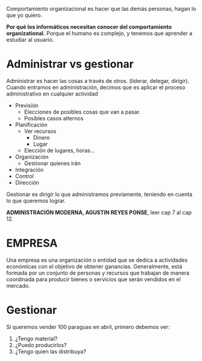 Comportamiento organizacional es hacer que las demás personas, hagan lo que yo quiero.

**Por qué los informáticos necesitan conocer del comportamiento organizational.** Porque el humano es complejo, y tenemos que aprender a estudiar al usuario.

# Administrar vs gestionar

Administrar es hacer las cosas a través de otros. (liderar, delegar, dirigir). Cuando entramos en administración, decimos que es aplicar el proceso administrativo en cualquier actividad
 - Previsión
	 - Elecciones de posibles cosas que van a pasar.
	 - Posibles casos alternos
 - Planificación
	 - Ver recursos
		 - Dinero
		 - Lugar
	 - Elección de lugares, horas...
 - Organización
	 - Gestionar quienes irán
 - Integración
 - Control
 - Dirección

Gestionar es dirigir lo que administramos previamente, teniendo en cuenta lo que queremos lograr.

**ADMINISTRACIÓN MODERNA, AGUSTIN REYES PONSE**, leer cap 7 al cap 12.


# EMPRESA

Una empresa es una organización o entidad que se dedica a actividades económicas con el objetivo de obtener ganancias. Generalmente, está formada por un conjunto de personas y recursos que trabajan de manera coordinada para producir bienes o servicios que serán vendidos en el mercado.



# Gestionar

Si queremos vender 100 paraguas en abril, primero debemos ver:
1. ¿Tengo material?
2. ¿Puedo producirlos?
3. ¿Tengo quien las distribuya?

